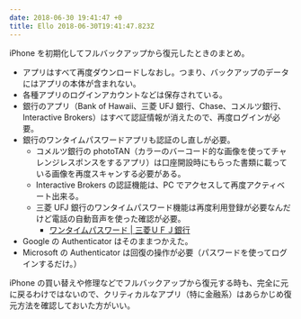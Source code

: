 ```yaml
---
date: 2018-06-30 19:41:47 +0
title: Ello 2018-06-30T19:41:47.823Z
---
```

iPhone を初期化してフルバックアップから復元したときのまとめ。

* アプリはすべて再度ダウンロードしなおし。つまり、バックアップのデータにはアプリの本体が含まれない。
* 各種アプリのログインアカウントなどは保存されている。
* 銀行のアプリ（Bank of Hawaii、三菱 UFJ 銀行、Chase、コメルツ銀行、Interactive Brokers）はすべて認証情報が消えたので、再度ログインが必要。
* 銀行のワンタイムパスワードアプリも認証のし直しが必要。
  * コメルツ銀行の photoTAN（カラーのバーコード的な画像を使ってチャレンジレスポンスをするアプリ）は口座開設時にもらった書類に載っている画像を再度スキャンする必要がある。
  * Interactive Brokers の認証機能は、PC でアクセスして再度アクティベート出来る。
  * 三菱 UFJ 銀行のワンタイムパスワード機能は再度利用登録が必要なんだけど電話の自動音声を使った確認が必要。
      * [ワンタイムパスワード | 三菱ＵＦＪ銀行](http://direct.bk.mufg.jp/secure/otp/app.html)
* Google の Authenticator はそのままつかえた。
* Microsoft の Authenticator は回復の操作が必要（パスワードを使ってログインするだけ。）

iPhone の買い替えや修理などでフルバックアップから復元する時も、完全に元に戻るわけではないので、クリティカルなアプリ（特に金融系）はあらかじめ復元方法を確認しておいた方がいい。

